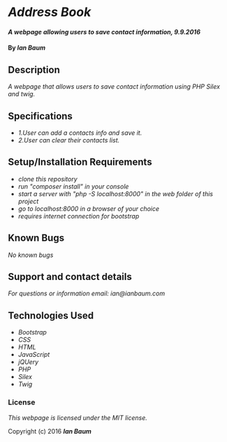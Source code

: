 # _Address Book_

#### _A webpage allowing users to save contact information, 9.9.2016_

#### By _**Ian Baum**_

## Description

_A webpage that allows users to save contact information using PHP Silex and twig._

## Specifications

* _1.User can add a contacts info and save it._
* _2.User can clear their contacts list._

## Setup/Installation Requirements

* _clone this repository_
* _run "composer install" in your console_
* _start a server with "php -S localhost:8000" in the web folder of this project_
* _go to localhost:8000 in a browser of your choice_
* _requires internet connection for bootstrap_

## Known Bugs

_No known bugs_

## Support and contact details

_For questions or information email: ian@ianbaum.com_

## Technologies Used

* _Bootstrap_
* _CSS_
* _HTML_
* _JavaScript_
* _jQUery_
* _PHP_
* _Silex_
* _Twig_

### License

*This webpage is licensed under the MIT license.*

Copyright (c) 2016 **_Ian Baum_**
